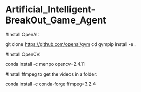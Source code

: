 # Artificial_Intelligent-BreakOut_Game_Agent

#Install OpenAI:

git clone https://github.com/openai/gym
cd gympip install -e .  

#Install OpenCV:

conda install -c menpo opencv=2.4.11

#Install ffmpeg to get the videos in a folder:

conda install -c conda-forge ffmpeg=3.2.4 
